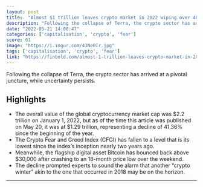 ```yaml
---
layout: post
title:  "Almost $1 trillion leaves crypto market in 2022 wiping over 40% of the industry's capitalisation"
description: "Following the collapse of Terra, the crypto sector has arrived at a pivotal juncture, while uncertainty persists."
date: "2022-05-21 14:08:47"
categories: ['capitalisation', 'crypto', 'fear']
score: 61
image: "https://i.imgur.com/43Ne0Ir.jpg"
tags: ['capitalisation', 'crypto', 'fear']
link: "https://finbold.com/almost-1-trillion-leaves-crypto-market-in-2022-wiping-over-40-of-the-industrys-capitalisation/"
---
```


Following the collapse of Terra, the crypto sector has arrived at a pivotal juncture, while uncertainty persists.

## Highlights

- The overall value of the global cryptocurrency market cap was $2.2 trillion on January 1, 2022, but as of the time this article was published on May 20, it was at $1.29 trillion, representing a decline of 41.36% since the beginning of the year.
- The Crypto Fear and Greed Index (CFGI) has fallen to a level that is its lowest since the index’s inception nearly two years ago.
- Meanwhile, the flagship digital asset Bitcoin has bounced back above $30,000 after crashing to an 18-month price low over the weekend.
- The decline prompted experts to sound the alarm that another “crypto winter” akin to the one that occurred in 2018 may be on the horizon.

---

